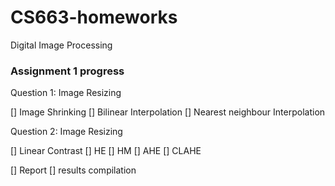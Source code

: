 # CS663-homeworks
Digital Image Processing

### Assignment 1 progress

Question 1: Image Resizing

[] Image Shrinking
[] Bilinear Interpolation
[] Nearest neighbour Interpolation

Question 2: Image Resizing

[] Linear Contrast
[] HE
[] HM
[] AHE
[] CLAHE


[] Report 
[] results compilation
